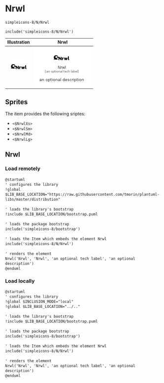 # Nrwl


```text
simpleicons-8/N/Nrwl
```

```text
include('simpleicons-8/N/Nrwl')
```



| Illustration | Nrwl |
| :---: | :---: |
| ![illustration for Illustration](../../simpleicons-8/N/Nrwl.png) | ![illustration for Nrwl](../../simpleicons-8/N/Nrwl.Local.png) |



## Sprites
The item provides the following sriptes:

- `<$NrwlXs>`
- `<$NrwlSm>`
- `<$NrwlMd>`
- `<$NrwlLg>`





## Nrwl

### Load remotely
```plantuml
@startuml
' configures the library
!global $LIB_BASE_LOCATION="https://raw.githubusercontent.com/tmorin/plantuml-libs/master/distribution"

' loads the library's bootstrap
!include $LIB_BASE_LOCATION/bootstrap.puml

' loads the package bootstrap
include('simpleicons-8/bootstrap')

' loads the Item which embeds the element Nrwl
include('simpleicons-8/N/Nrwl')

' renders the element
Nrwl('Nrwl', 'Nrwl', 'an optional tech label', 'an optional description')
@enduml
```

### Load locally
```plantuml
@startuml
' configures the library
!global $INCLUSION_MODE="local"
!global $LIB_BASE_LOCATION="../.."

' loads the library's bootstrap
!include $LIB_BASE_LOCATION/bootstrap.puml

' loads the package bootstrap
include('simpleicons-8/bootstrap')

' loads the Item which embeds the element Nrwl
include('simpleicons-8/N/Nrwl')

' renders the element
Nrwl('Nrwl', 'Nrwl', 'an optional tech label', 'an optional description')
@enduml
```

